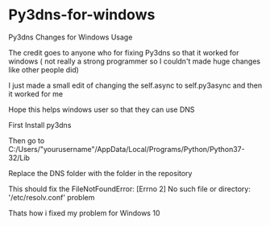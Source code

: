 # Py3dns-for-windows
Py3dns Changes for Windows Usage

The credit goes to anyone who for fixing Py3dns so that it worked for windows ( not really a strong programmer so I couldn't made huge changes like other people did)

I just made a small edit of changing the self.async to self.py3async and then it worked for me

Hope this helps windows user so that they can use DNS


First Install py3dns 

Then go to C:/Users/"yourusername"/AppData/Local/Programs/Python/Python37-32/Lib

Replace the DNS folder with the folder in the repository

This should fix the FileNotFoundError: [Errno 2] No such file or directory: '/etc/resolv.conf' problem

Thats how i fixed my problem for Windows 10 
